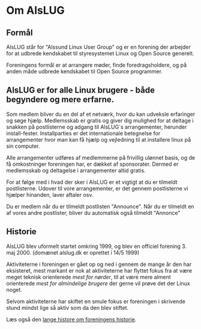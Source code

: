 # Om AlsLUG

## Formål
AlsLUG står for "Alssund Linux User Group" og er en forening der arbejder for at udbrede kendskabet til styresystemet Linux og 
Open Source generelt.

Foreningens formål er at arrangere møder, finde foredragsholdere, og på anden måde udbrede kendskabet til Open Source 
programmer.

## AlsLUG er for alle Linux brugere - både begyndere og mere erfarne.
Som medlem bliver du en del af et netværk, hvor du kan udveksle erfaringer og søge hjælp. Medlemsskab er gratis og giver dig 
mulighed for at deltage i snakken på postlisterne og adgang til AlsLUG´s arrangementer, herunder install-fester. Installparties er 
det internationale betegnelse for arrangementer hvor man kan få hjælp og vejledning til at installere linux på sin computer.


Alle arrangementer udføres af medlemmerne på frivillig ulønnet basis, og de få omkostninger foreningen har, er dækket af 
sponsorater. Dermed er medlemsskab og deltagelse i arrangementer altid gratis.

For at følge med i hvad der sker i AlsLUG er et vigtigt at du er tilmeldt postlisterne. Udover til vore arrangementer, er det 
gennem postlisterne vi hjælper hinanden, laver aftaler osv.

Du er medlem når du er tilmeldt postlisten "Announce". Når du er tilmeldt en af vores andre postlister, bliver du automatisk 
også tilmeldt "Annonce"

## Historie
AlsLUG blev uformelt startet omkring 1999, og blev en officiel forening 3. maj 2000. (domænet alslug.dk er oprettet i 14/5 1999)

Aktiviteterne i foreningen er gået op og ned i gennem de mange år den har  eksisteret, mest markant er nok at aktiviteterne
har flyttet fokus fra at være meget teknisk orienterede _mest for nørder_, til at være mere alment orienterede
_mest for almindelige brugere_ der gerne vil prøve det der Linux noget.

Selvom aktiviteterne har skiftet en smule fokus er foreningen i skrivende stund mindst lige så aktiv som da den blev stiftet.

Læs også den <a href='/om/historie.md'>lange histore om foreningens historie</a>.
